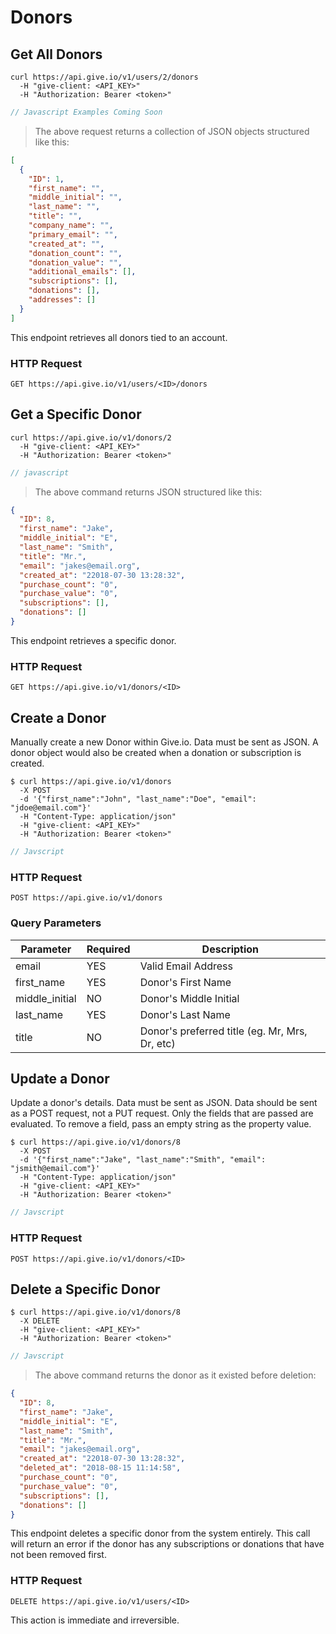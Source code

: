 # Donors

## Get All Donors


```shell
curl https://api.give.io/v1/users/2/donors
  -H "give-client: <API_KEY>"
  -H "Authorization: Bearer <token>"
```

```javascript
// Javascript Examples Coming Soon
```

> The above request returns a collection of JSON objects structured like this:

```json
[
  {
    "ID": 1,
    "first_name": "",
    "middle_initial": "",
    "last_name": "",
    "title": "",
    "company_name": "",
    "primary_email": "",
    "created_at": "",
    "donation_count": "",
    "donation_value": "",
    "additional_emails": [],
    "subscriptions": [],
    "donations": [],
    "addresses": []
  }
]
```

This endpoint retrieves all donors tied to an account.

### HTTP Request

`GET https://api.give.io/v1/users/<ID>/donors`


## Get a Specific Donor


```shell
curl https://api.give.io/v1/donors/2
  -H "give-client: <API_KEY>"
  -H "Authorization: Bearer <token>"
```

```javascript
// javascript
```

> The above command returns JSON structured like this:

```json
{
  "ID": 8,
  "first_name": "Jake",
  "middle_initial": "E",
  "last_name": "Smith",
  "title": "Mr.",
  "email": "jakes@email.org",
  "created_at": "22018-07-30 13:28:32",
  "purchase_count": "0",
  "purchase_value": "0",
  "subscriptions": [],
  "donations": []
}
```

This endpoint retrieves a specific donor.

### HTTP Request

`GET https://api.give.io/v1/donors/<ID>`

## Create a Donor

Manually create a new Donor within Give.io. Data must be sent as JSON.
A donor object would also be created when a donation or subscription is
created.

```shell
$ curl https://api.give.io/v1/donors
  -X POST
  -d '{"first_name":"John", "last_name":"Doe", "email": "jdoe@email.com"}'
  -H "Content-Type: application/json"
  -H "give-client: <API_KEY>"
  -H "Authorization: Bearer <token>"
```

```javascript
// Javscript
```

### HTTP Request

`POST https://api.give.io/v1/donors`

### Query Parameters

Parameter | Required | Description
--------- | ------- | -----------
email | YES | Valid Email Address
first_name  | YES | Donor's First Name
middle_initial | NO | Donor's Middle Initial
last_name | YES | Donor's Last Name
title | NO | Donor's preferred title (eg. Mr, Mrs, Dr, etc)


## Update a Donor

Update a donor's details. Data must be sent as JSON.
Data should be sent as a POST request, not a PUT request.
Only the fields that are passed are evaluated. To remove a
field, pass an empty string as the property value.

```shell
$ curl https://api.give.io/v1/donors/8
  -X POST
  -d '{"first_name":"Jake", "last_name":"Smith", "email": "jsmith@email.com"}'
  -H "Content-Type: application/json"
  -H "give-client: <API_KEY>"
  -H "Authorization: Bearer <token>"
```

```javascript
// Javscript
```

### HTTP Request

`POST https://api.give.io/v1/donors/<ID>`

## Delete a Specific Donor

```shell
$ curl https://api.give.io/v1/donors/8
  -X DELETE
  -H "give-client: <API_KEY>"
  -H "Authorization: Bearer <token>"
```

```javascript
// Javscript
```

> The above command returns the donor as it existed before deletion:

```json
{
  "ID": 8,
  "first_name": "Jake",
  "middle_initial": "E",
  "last_name": "Smith",
  "title": "Mr.",
  "email": "jakes@email.org",
  "created_at": "22018-07-30 13:28:32",
  "deleted_at": "2018-08-15 11:14:58",
  "purchase_count": "0",
  "purchase_value": "0",
  "subscriptions": [],
  "donations": []
}
```

This endpoint deletes a specific donor from the system entirely.
This call will return an error if the donor has any subscriptions
or donations that have not been removed first.

### HTTP Request

`DELETE https://api.give.io/v1/users/<ID>`

<aside class="warning">This action is immediate and irreversible.</aside>

